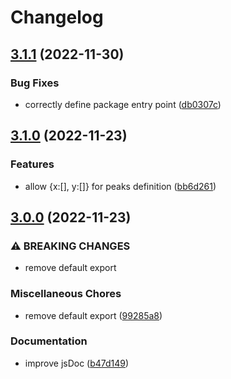 # Changelog

## [3.1.1](https://github.com/cheminfo/peaks-similarity/compare/v3.1.0...v3.1.1) (2022-11-30)


### Bug Fixes

* correctly define package entry point ([db0307c](https://github.com/cheminfo/peaks-similarity/commit/db0307c7df80541201103176ce2c9fd55c8b21a2))

## [3.1.0](https://github.com/cheminfo/peaks-similarity/compare/v3.0.0...v3.1.0) (2022-11-23)


### Features

* allow {x:[], y:[]} for peaks definition ([bb6d261](https://github.com/cheminfo/peaks-similarity/commit/bb6d261bd720c98e87bd0f63d6500d057470e724))

## [3.0.0](https://github.com/cheminfo/peaks-similarity/compare/v2.3.1...v3.0.0) (2022-11-23)


### ⚠ BREAKING CHANGES

* remove default export

### Miscellaneous Chores

* remove default export ([99285a8](https://github.com/cheminfo/peaks-similarity/commit/99285a88cd89d048d95de79d72794a6991aec429))


### Documentation

* improve jsDoc ([b47d149](https://github.com/cheminfo/peaks-similarity/commit/b47d14906c69db60036dae562590b2a696eaffac))
